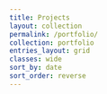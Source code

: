 ```yaml
---
title: Projects
layout: collection
permalink: /portfolio/
collection: portfolio
entries_layout: grid
classes: wide
sort_by: date
sort_order: reverse
---
```

